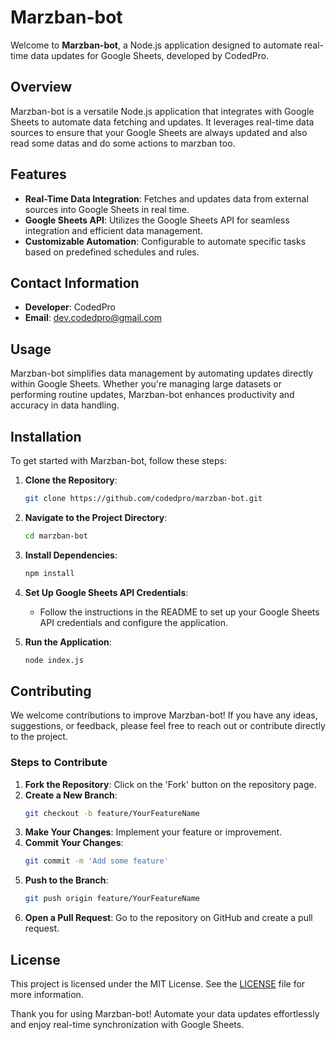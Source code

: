 # Marzban-bot

Welcome to **Marzban-bot**, a Node.js application designed to automate real-time data updates for Google Sheets, developed by CodedPro.

## Overview

Marzban-bot is a versatile Node.js application that integrates with Google Sheets to automate data fetching and updates. It leverages real-time data sources to ensure that your Google Sheets are always updated and also read some datas and do some actions to marzban too.

## Features

- **Real-Time Data Integration**: Fetches and updates data from external sources into Google Sheets in real time.
- **Google Sheets API**: Utilizes the Google Sheets API for seamless integration and efficient data management.
- **Customizable Automation**: Configurable to automate specific tasks based on predefined schedules and rules.

## Contact Information

- **Developer**: CodedPro
- **Email**: dev.codedpro@gmail.com

## Usage

Marzban-bot simplifies data management by automating updates directly within Google Sheets. Whether you're managing large datasets or performing routine updates, Marzban-bot enhances productivity and accuracy in data handling.

## Installation

To get started with Marzban-bot, follow these steps:

1. **Clone the Repository**:
   ```bash
   git clone https://github.com/codedpro/marzban-bot.git
   ```

2. **Navigate to the Project Directory**:
   ```bash
   cd marzban-bot
   ```

3. **Install Dependencies**:
   ```bash
   npm install
   ```

4. **Set Up Google Sheets API Credentials**:
   - Follow the instructions in the README to set up your Google Sheets API credentials and configure the application.

5. **Run the Application**:
   ```bash
   node index.js
   ```

## Contributing

We welcome contributions to improve Marzban-bot! If you have any ideas, suggestions, or feedback, please feel free to reach out or contribute directly to the project.

### Steps to Contribute

1. **Fork the Repository**: Click on the 'Fork' button on the repository page.
2. **Create a New Branch**: 
   ```bash
   git checkout -b feature/YourFeatureName
   ```
3. **Make Your Changes**: Implement your feature or improvement.
4. **Commit Your Changes**: 
   ```bash
   git commit -m 'Add some feature'
   ```
5. **Push to the Branch**: 
   ```bash
   git push origin feature/YourFeatureName
   ```
6. **Open a Pull Request**: Go to the repository on GitHub and create a pull request.

## License

This project is licensed under the MIT License. See the [LICENSE](LICENSE) file for more information.

Thank you for using Marzban-bot! Automate your data updates effortlessly and enjoy real-time synchronization with Google Sheets.
